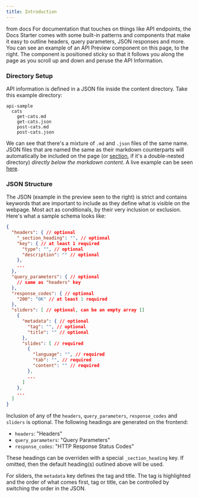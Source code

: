 ```yaml
---
title: Introduction
---
```


from docs For documentation that touches on things like API endpoints, the Docs Starter comes with some built-in patterns and components that make it easy to outline headers, query parameters, JSON responses and more. You can see an example of an API Preview component on this page, to the right. The component is positioned sticky so that it follows you along the page as you scroll up and down and peruse the API Information.

### Directory Setup

API information is defined in a JSON file inside the content directory. Take this example directory:

```
api-sample
  cats
    get-cats.md
    get-cats.json
    post-cats.md
    post-cats.json
```

We can see that there's a mixture of `.md` and `.json` files of the same name. JSON files that are named the same as their markdown counterparts will automatically be included on the page (or [section](/the-docs-directory/writing-content#multiple-sections-on-one-page), if it's a double-nested directory) _directly below the markdown content_. A live example can be seen [here](/api-sample/cats).

### JSON Structure

The JSON (example in the preview seen to the right) is strict and contains keywords that are important to include as they define what is visible on the webpage. Most act as conditionals, by their very inclusion or exclusion. Here's what a sample schema looks like:

```json
{
  "headers": { // optional
    "_section_heading": "", // optional
    "key": { // at least 1 required
      "type": "", // optional
      "description": "" // optional
    },
    ...
  },
  "query_parameters": { // optional
    // same as "headers" key
  },
  "response_codes": { // optional
    "200": "OK" // at least 1 required
  },
  "sliders": [ // optional, can be an empty array []
    {
      "metadata": { // optional
        "tag": "", // optional
        "title": "" // optional
      },
      "slides": [ // required
        {
          "language": "", // required
          "tab": "", // required
          "content": "" // required
        },
        ...
      ]
    },
    ...
  ]
}
```

Inclusion of any of the `headers`, `query_parameters`, `response_codes` and `sliders` is optional. The following headings are generated on the frontend:

- `headers`: "Headers"
- `query_parameters`: "Query Parameters"
- `response_codes`: "HTTP Response Status Codes"

These headings can be overriden with a special `_section_heading` key. If omitted, then the default heading(s) outlined above will be used.

For sliders, the `metadata` key defines the tag and title. The tag is highlighted and the order of what comes first, tag or title, can be controlled by switching the order in the JSON.
